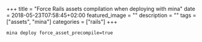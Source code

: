 +++
title =  "Force Rails assets compilation when deploying with mina"
date = 2018-05-23T07:58:45+02:00
featured_image = ""
description = ""
tags = ["assets", "mina"]
categories = ["rails"]
+++
<!--more-->


    mina deploy force_asset_precompile=true
